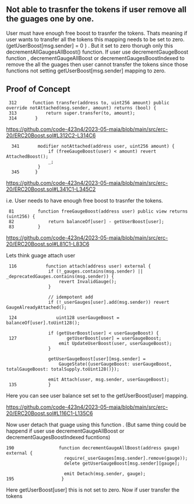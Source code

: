 ## Not able to trasnfer the tokens if user remove all the guages one by one.

User must have enough free boost to trasnfer the tokens. Thats meaning if user wants to transfer all the tokens this mapping needs to
be set to zero. (getUserBoost[msg.sender] = 0 ) . But it set to zero thorugh only this decrementAllGaugesAllBoost() function. If user
use decrementGaugeBoost function , decrementGaugeAllBoost or decrementGaugesBoostIndexed to remove the all the guages then user
cannot transfer the tokens since those functions not setting getUserBoost[msg.sender] mapping to zero.

## Proof of Concept
      
     312      function transfer(address to, uint256 amount) public override notAttached(msg.sender, amount) returns (bool) {
     313           return super.transfer(to, amount);
     314       }
https://github.com/code-423n4/2023-05-maia/blob/main/src/erc-20/ERC20Boost.sol#L312C2-L314C6

      341       modifier notAttached(address user, uint256 amount) {
                    if (freeGaugeBoost(user) < amount) revert AttachedBoost();
                    _;
                }
      345      }
https://github.com/code-423n4/2023-05-maia/blob/main/src/erc-20/ERC20Boost.sol#L341C1-L345C2

i.e. User needs to have enough free boost to trasnfer the tokens.

     81         function freeGaugeBoost(address user) public view returns (uint256) {
     82             return balanceOf[user] - getUserBoost[user];
     83         }
     
https://github.com/code-423n4/2023-05-maia/blob/main/src/erc-20/ERC20Boost.sol#L81C1-L83C6

Lets think guage attach user

     116           function attach(address user) external {
                    if (!_gauges.contains(msg.sender) || _deprecatedGauges.contains(msg.sender)) {
                        revert InvalidGauge();
                    }
            
                    // idempotent add
                    if (!_userGauges[user].add(msg.sender)) revert GaugeAlreadyAttached();
            
     124               uint128 userGaugeBoost = balanceOf[user].toUint128();
            
                    if (getUserBoost[user] < userGaugeBoost) {
     127                   getUserBoost[user] = userGaugeBoost;
                        emit UpdateUserBoost(user, userGaugeBoost);
                    }
            
                    getUserGaugeBoost[user][msg.sender] =
                        GaugeState({userGaugeBoost: userGaugeBoost, totalGaugeBoost: totalSupply.toUint128()});
            
                    emit Attach(user, msg.sender, userGaugeBoost);
     135            }

Here you can see user balance set set to the getUserBoost[user] mapping. 

https://github.com/code-423n4/2023-05-maia/blob/main/src/erc-20/ERC20Boost.sol#L116C1-L135C6

Now user detach that guage using this function . (But same thing could be happend if user use decrementGaugeAllBoost or
decrementGaugesBoostIndexed  fucntions)


    190                 function decrementGaugeAllBoost(address gauge) external {
                          require(_userGauges[msg.sender].remove(gauge));
                          delete getUserGaugeBoost[msg.sender][gauge];
                  
                          emit Detach(msg.sender, gauge);
    195                  }

    
    
Here  getUserBoost[user]  this is not set to zero. Now if user transfer the tokens   




     
     



